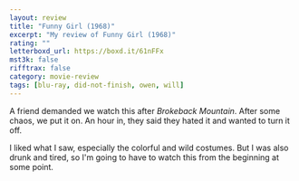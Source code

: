 ```yaml
---
layout: review
title: "Funny Girl (1968)"
excerpt: "My review of Funny Girl (1968)"
rating: ""
letterboxd_url: https://boxd.it/61nFFx
mst3k: false
rifftrax: false
category: movie-review
tags: [blu-ray, did-not-finish, owen, will]
---
```


A friend demanded we watch this after <i>Brokeback Mountain</i>. After some chaos, we put it on. An hour in, they said they hated it and wanted to turn it off.

I liked what I saw, especially the colorful and wild costumes. But I was also drunk and tired, so I'm going to have to watch this from the beginning at some point.
